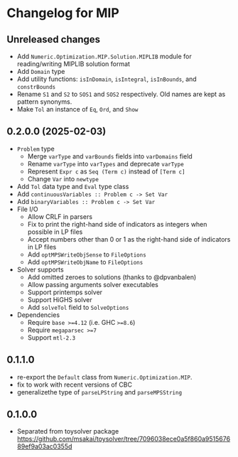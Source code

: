 # Changelog for MIP

## Unreleased changes

* Add `Numeric.Optimization.MIP.Solution.MIPLIB` module for reading/writing MIPLIB solution format
* Add `Domain` type
* Add utility functions: `isInDomain`, `isIntegral`, `isInBounds`, and `constrBounds`
* Rename `S1` and `S2` to `SOS1` and `SOS2` respectively. Old names are kept as pattern synonyms.
* Make `Tol` an instance of `Eq`, `Ord`, and `Show`

## 0.2.0.0 (2025-02-03)

* `Problem` type
  * Merge `varType` and `varBounds` fields into `varDomains` field 
  * Rename `varType` into `varTypes` and deprecate `varType`
  * Represent `Expr c` as `Seq (Term c)` instead of `[Term c]`
  * Change `Var` into `newtype`
* Add `Tol` data type and `Eval` type class
* Add `continuousVariables :: Problem c -> Set Var`
* Add `binaryVariables :: Problem c -> Set Var`
* File I/O
  * Allow CRLF in parsers
  * Fix to print the right-hand side of indicators as integers when possible in LP files
  * Accept numbers other than 0 or 1 as the right-hand side of indicators in LP files
  * Add `optMPSWriteObjSense` to `FileOptions`
  * Add `optMPSWriteObjName` to `FileOptions`
* Solver supports
  * Add omitted zeroes to solutions (thanks to @dpvanbalen)
  * Allow passing arguments solver executables
  * Support printemps solver
  * Support HiGHS solver
  * Add `solveTol` field to `SolveOptions`
* Dependencies
  * Require `base >=4.12` (i.e. GHC `>=8.6`)
  * Require `megaparsec >=7`
  * Support `mtl-2.3`

## 0.1.1.0

* re-export the `Default` class from `Numeric.Optimization.MIP`.
* fix to work with recent versions of CBC
* generalizethe  type of `parseLPString` and `parseMPSString`

## 0.1.0.0

* Separated from toysolver package
  https://github.com/msakai/toysolver/tree/7096038ece0a5f860a951567689ef9a03ac0355d
